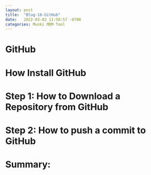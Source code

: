 ```yaml
---
layout: post
title:  "Blog-16-GitHub"
date:   2022-03-02 11:58:57 -0700
categories: Munki MDM Tool
---
```


<h1> GitHub</h1>


<h1>How Install GitHub</h1>

<h1>Step 1: How to Download a Repository from GitHub </h1>

 

<h1>Step 2: How to push a commit to GitHub </h1>


<h1>Summary: </h1>


